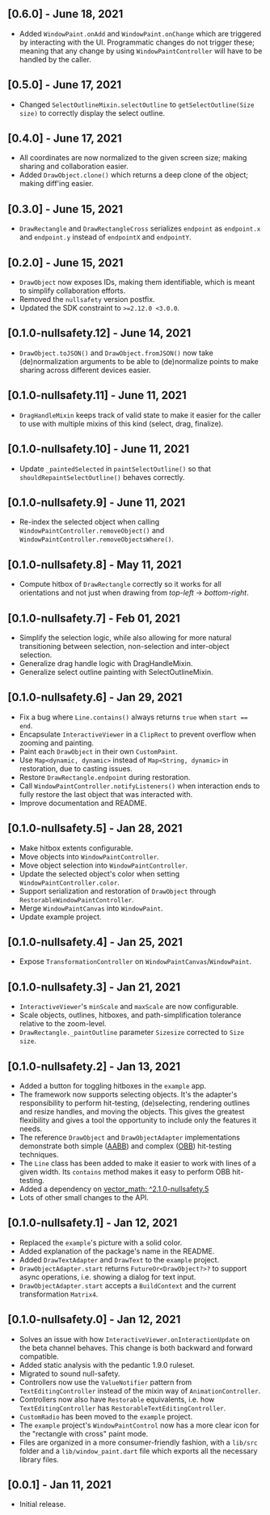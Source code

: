 ## [0.6.0] - June 18, 2021

- Added `WindowPaint.onAdd` and `WindowPaint.onChange` which are triggered by
interacting with the UI. Programmatic changes do not trigger these; meaning
that any change by using `WindowPaintController` will have to be handled by
the caller.

## [0.5.0] - June 17, 2021

- Changed `SelectOutlineMixin.selectOutline` to `getSelectOutline(Size size)` to correctly display the select outline.

## [0.4.0] - June 17, 2021

- All coordinates are now normalized to the given screen size; making sharing and collaboration easier.
- Added `DrawObject.clone()` which returns a deep clone of the object; making diff'ing easier.

## [0.3.0] - June 15, 2021

- `DrawRectangle` and `DrawRectangleCross` serializes `endpoint` as `endpoint.x` and `endpoint.y` instead of `endpointX` and `endpointY`.

## [0.2.0] - June 15, 2021

- `DrawObject` now exposes IDs, making them identifiable, which is meant to simplify collaboration efforts.
- Removed the `nullsafety` version postfix.
- Updated the SDK constraint to `>=2.12.0 <3.0.0`.

## [0.1.0-nullsafety.12] - June 14, 2021

- `DrawObject.toJSON()` and `DrawObject.fromJSON()` now take (de)normalization arguments to be able to
  (de)normalize points to make sharing across different devices easier.

## [0.1.0-nullsafety.11] - June 11, 2021

- `DragHandleMixin` keeps track of valid state to make it easier for the caller to use with multiple mixins of this kind (select, drag, finalize).

## [0.1.0-nullsafety.10] - June 11, 2021

- Update `_paintedSelected` in `paintSelectOutline()` so that `shouldRepaintSelectOutline()` behaves correctly.

## [0.1.0-nullsafety.9] - June 11, 2021

- Re-index the selected object when calling `WindowPaintController.removeObject()` and `WindowPaintController.removeObjectsWhere()`.

## [0.1.0-nullsafety.8] - May 11, 2021

- Compute hitbox of `DrawRectangle` correctly so it works for all orientations and not just when drawing from _top-left_ -> _bottom-right_.

## [0.1.0-nullsafety.7] - Feb 01, 2021

- Simplify the selection logic, while also allowing for more natural transitioning between selection, non-selection and inter-object selection.
- Generalize drag handle logic with DragHandleMixin.
- Generalize select outline painting with SelectOutlineMixin.

## [0.1.0-nullsafety.6] - Jan 29, 2021

- Fix a bug where `Line.contains()` always returns `true` when `start == end`.
- Encapsulate `InteractiveViewer` in a `ClipRect` to prevent overflow when zooming and painting.
- Paint each `DrawObject` in their own `CustomPaint`.
- Use `Map<dynamic, dynamic>` instead of `Map<String, dynamic>` in restoration, due to casting issues.
- Restore `DrawRectangle.endpoint` during restoration.
- Call `WindowPaintController.notifyListeners()` when interaction ends to fully restore the last object that was interacted with.
- Improve documentation and README.

## [0.1.0-nullsafety.5] - Jan 28, 2021

- Make hitbox extents configurable.
- Move objects into `WindowPaintController`.
- Move object selection into `WindowPaintController`.
- Update the selected object's color when setting `WindowPaintController.color`.
- Support serialization and restoration of `DrawObject` through `RestorableWindowPaintController`.
- Merge `WindowPaintCanvas` into `WindowPaint`.
- Update example project.

## [0.1.0-nullsafety.4] - Jan 25, 2021

- Expose `TransformationController` on `WindowPaintCanvas`/`WindowPaint`.

## [0.1.0-nullsafety.3] - Jan 21, 2021

- `InteractiveViewer`'s `minScale` and `maxScale` are now configurable.
- Scale objects, outlines, hitboxes, and path-simplification tolerance relative to the zoom-level.
- `DrawRectangle._paintOutline` parameter `Sizesize` corrected to `Size size`.

## [0.1.0-nullsafety.2] - Jan 13, 2021

- Added a button for toggling hitboxes in the `example` app.
- The framework now supports selecting objects. It's the adapter's
  responsibility to perform hit-testing, (de)selecting, rendering
  outlines and resize handles, and moving the objects. This gives
  the greatest flexibility and gives a tool the opportunity to
  include only the features it needs.
- The reference `DrawObject` and `DrawObjectAdapter` implementations
  demonstrate both simple ([AABB](https://en.wikipedia.org/wiki/Bounding_volume#Common_types))
  and complex ([OBB](https://en.wikipedia.org/wiki/Bounding_volume#Common_types))
  hit-testing techniques.
- The `Line` class has been added to make it easier to work with
  lines of a given width. Its `contains` method makes it easy to
  perform OBB hit-testing.
- Added a dependency on [vector_math: ^2.1.0-nullsafety.5](https://pub.dev/packages/vector_math/versions/2.1.0-nullsafety.5)
- Lots of other small changes to the API.

## [0.1.0-nullsafety.1] - Jan 12, 2021

- Replaced the `example`'s picture with a solid color.
- Added explanation of the package's name in the README.
- Added `DrawTextAdapter` and `DrawText` to the `example` project.
- `DrawObjectAdapter.start` returns `FutureOr<DrawObject?>?` to support async operations, i.e. showing a dialog for text input.
- `DrawObjectAdapter.start` accepts a `BuildContext` and the current transformation `Matrix4`.

## [0.1.0-nullsafety.0] - Jan 12, 2021

- Solves an issue with how `InteractiveViewer.onInteractionUpdate` on the beta channel behaves. This change is both backward and forward compatible.
- Added static analysis with the pedantic 1.9.0 ruleset.
- Migrated to sound null-safety.
- Controllers now use the `ValueNotifier` pattern from `TextEditingController` instead of the mixin way of `AnimationController`.
- Controllers now also have `Restorable` equivalents, i.e. how `TextEditingController` has `RestorableTextEditingController`.
- `CustomRadio` has been moved to the `example` project.
- The `example` project's `WindowPaintControl` now has a more clear icon for the "rectangle with cross" paint mode.
- Files are organized in a more consumer-friendly fashion, with a `lib/src` folder and a `lib/window_paint.dart` file which exports all the necessary library files.

## [0.0.1] - Jan 11, 2021

- Initial release.
